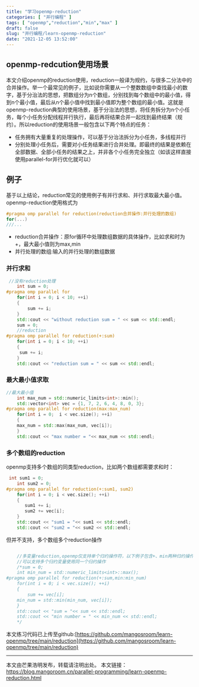 ```yaml
---
title: "学习openmp-reduction"
categories: [ "并行编程" ]
tags: [ "openmp","reduction","min","max" ]
draft: false
slug: "并行编程/learn-openmp-reduction"
date: "2021-12-05 13:52:00"
---
```


## openmp-redcution使用场景

本文介绍openmp的reduction使用，reduction一般译为规约，与很多二分法中的合并操作。举一个最常见的例子，比如说你需要从一个整数数组中查找最小的数字，基于分治法的思想，把数组分为n个数组，分别找到每个数组中的最小值，得到n个最小值，最后从n个最小值中找到最小值即为整个数组的最小值。这就是openmp-reduction典型的使用场景，基于分治法的思想，将任务拆分为n个小任务，每个小任务分配线程并行执行，最后再将结果合并一起找到最终结果（规约）。所以reduction的使用场景一般包含以下两个特点的任务：

- 任务拥有大量重复的处理操作，可以基于分治法拆分为小任务，多线程并行
- 分别处理小任务后，需要对小任务结果进行合并处理。即最终的结果是依赖在全部数据、全部小任务的结果之上，并非各个小任务完全独立（如该这样直接使用parallel-for并行优化就可以）



## 例子

基于以上结论，reduction常见的使用例子有并行求和、并行求取最大最小值。openmp-reduction使用格式为

```cpp
#pragma omp parallel for reduction(reduction合并操作:并行处理的数组)
for(...)
///...
```
- reduction合并操作：原for循环中处理数组数据的具体操作，比如求和时为+，最大最小值则为max,min
- 并行处理的数组:输入的并行处理的数组数据

### 并行求和

```cpp
 //没有reduction处理
    int sum = 0;
#pragma omp parallel for
    for(int i = 0; i < 10; ++i)
    {
        sum += i;
    }
    std::cout << "without reduction sum = " << sum << std::endl;
    sum = 0;
    //reduction
#pragma omp parallel for reduction(+:sum)
    for(int i = 0; i < 10; ++i)
    {
	 sum += i;
    }
    std::cout << "reduction sum = " << sum << std::endl;
```

### 最大最小值求取

```cpp
//最大最小值
    int max_num = std::numeric_limits<int>::min();
    std::vector<int> vec = {1, 7, 2, 6, 4, 8, 0, 3};
#pragma omp parallel for reduction(max:max_num)
    for(int i = 0;  i < vec.size(); ++i)
    {
	max_num = std::max(max_num, vec[i]);
    }
    std::cout << "max number = "<< max_num << std::endl;
```

### 多个数组的reduction

openmp支持多个数组的同类型reduction，比如两个数组都需要求和时：

```cpp
 int sum1 = 0;
    int sum2 = 0;
#pragma omp parallel for reduction(+:sum1, sum2)
    for(int i = 0; i < vec.size(); ++i)
    {
       sum1 += i;
       sum2 += vec[i];
    }
    std::cout << "sum1 = "<< sum1 << std::endl;
    std::cout << "sum2 = "<< sum2 << std::endl;
```
但并不支持，多个数组多个reduction操作

```cpp

    //多变量reduction,openmp仅支持单个归约操作符，以下例子包含+、min两种归约操作，编译不通过
    //可以支持多个归约变量使用同一个归约操作
    /*sum = 0;
    int min_num = std::numeric_limits<int>::max();
#pragma omp parallel for reduction(+:sum,min:min_num)
    for(int i = 0; i < vec.size(); ++i)
    {
        sum += vec[i];
	min_num = std::min(min_num, vec[i]);
    }
    std::cout << "sum = "<< sum << std::endl;
    std::cout << "min number = " << min_num << std::endl;
    */
```

本文练习代码已上传至github:[https://github.com/mangosroom/learn-openmp/tree/main/reduction](https://github.com/mangosroom/learn-openmp/tree/main/reduction)

-------

本文由芒果浩明发布，转载请注明出处。
本文链接：https://blog.mangoroom.cn/parallel-programming/learn-openmp-reduction.html

